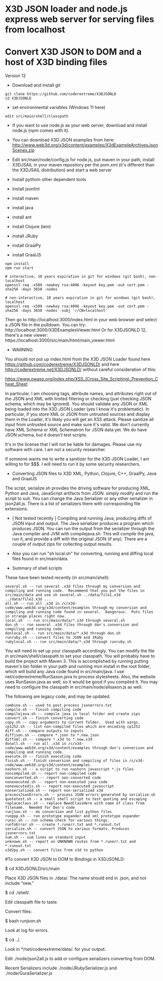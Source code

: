 ﻿# X3D JSON loader and node.js express web server for serving files from localhost

# Convert X3D JSON to DOM and a host of X3D binding files

Version 12


* Download and install git
```
git clone https://github.com/coderextreme/X3DJSONLD
cd X3DJSONLD
```

* set environmental variables (Windows 11 here)
```
edit src/main/shell/classpath
```

* If you want to use node.js as your web server, download and install node.js (npm comes with it).

* You can download X3D JSON examples from here: http://www.web3d.org/x3d/content/examples/X3dExampleArchivesJsonScenes.zip

* Edit src/main/node/config.js for node.js, put maven in your path, install X3DJSAIL in your maven repository per the pom.xml (it's different than the X3DJSAIL distribution) and start a web server

* Install pythom other dependent tools

* Install jsonlint

* install maven

* install java

* install ant

* install Clojure (lein)

* install JRuby

* install GraalPy

* install GraalJS

```
npm install
npm run start

# interactive, 10 years expiration in git for windows (git bash), non-localhost
openssl req -x509 -newkey rsa:4096 -keyout key.pem -out cert.pem -sha256 -days 3650 -nodes

# non-interactive, 10 years expiration in git for windows (git bash), localhost
openssl req -x509 -newkey rsa:4096 -keyout key.pem -out cert.pem -sha256 -days 3650 -nodes -subj '//CN=localhost'
```
Then go to http://localhost:3000/index.html in your web browser and select a JSON file in
the pulldown.  You can try: http://localhost:3000/X3DExamplesViewer.html
Or for X3DJSONLD 12, there's a new viewer: https://localhost:3000/src/main/html/main_viewer.html


* WARNING

You should not put up index.html from the X3D JSON Loader found here https://github.com/coderextreme/X3DJSONLD/ and here http://coderextreme.net/X3DJSONLD/  without careful consideration of this:

https://www.owasp.org/index.php/XSS_(Cross_Site_Scripting)_Prevention_Cheat_Sheet


In particular, I am choosing tags, attribute names, and attributes right out of the JSON and XML with limited filtering or checking (just checking JSON schema, which may be ignored).    You should validate any JSON or XML being loaded into the X3D JSON Loader (yes I know it's problematic).  In particular, if you store XML or JSON from untrusted sources and display them in the Loader, it's likely you will get an XSS attack.  Please sanitize all input from untrusted source and make sure it's valid.  We don't currently have XML Schema or XML Schematron for JSON data yet.  We do have JSON schema, but it doesn't test scripts.


It's in the license that I will not be liable for damages.  Please use my software with care.  I am not a security researcher.


If someone wants me to write a sanitizer for the X3D JSON Loader, I am willing to for $$$.  I will need to run it by some security researchers.


* Converting JSON files to X3D XML, Python, Clojure, C++, GraalPy, Java and GraalJS


The script, serialize.sh provides the driving software for producing XML, Python and Java, JavaScript artifacts from JSON.  simply modify and run the script to suit.  You can change the Java Serializer or any other serializer in json2all.js.  There is a list of serializers there with corresponding file extensions.


* [ Not tested recently ] Compiling and running Java, producing diffs of JSON input and output.   The Java serializer produces a program which produces JSON.  You can run the output from the serializer through the Java compiler and JVM with compilejava.sh.  This will compile the java, run it, and provide a diff with the original JSON (if any).  There are a couple of output zips for collecting output results.


* Also you can run "sh local.sh" for converting, running and diffing local files found in src/main/data.

* Summary of shell scripts

These have been tested recently (in src/main/shell):
```
several.sh -- run several .x3d files through my conversion and compiling and running code.  Recommend that you put the files in src/main/data and use sh several.sh ../data/file1.x3d ../data/file2.x3d ...
all.sh -- run all .x3d in /c/x3d-code/www.web3d.org/x3d/content/examples through my conversion and compiling and running code found in several.  Dangerous.  Puts files in strange places right now.
local.sh  -- run src/main/data/*.x3d through several.sh
don.sh -- run several .x3d files through don's conversion and compiling and running code.
donlocal.sh -- run src/main/data/*.x3d through don.sh
runruby.sh -- convert files to JSON and JRuby
rubylocal.sh -- run src/main/data/*.x3d through runruby.sh
```


You will need to set up your classpath accordingly.  You can modify the file in src/main/shell/classpath to set your classpath.  You will probably have to build the project with Maven 3.  This is accomplished by running putting maven's bin folder in your path and running mvn install in the root folder, which will build any Java code found in src/main/java.  I use net/coderextreme/RunSaxon.java to process stylesheets.  Also, the website uses RunSaxon.java as well, so it would be good if you compiled it.  You may need to configure the classpath in src/main/node/allsaxon.js as well.


The following are legacy code, and may be updated.
```
combine.sh -- used to post process jsonerrors.txt
compile.sh -- finish compiling code
compilejava.sh -- compile java in local folder and create zips
convert.sh -- finish converting code
copy.sh -- copy arguments to current folder.  Used with xargs.
cp1252.sh -- list non-compiled files which are encoding cp1252
diff.sh -- compare outputs to inputs
diffjson.sh -- compare *.json to *.new.json
diffxml.sh -- compare *.x3d to *.new.x3d
donall.sh -- run all .x3d in /c/x3d-code/www.web3d.org/x3d/content/examples through don's conversion and compiling and running code.
execute.sh -- finish executing code
finish.sh -- finish conversion and compiling of files in /c/x3d-code/www.web3d.org/x3d/content/examples
nashorn.sh -- a script to run nashorn javascript *.js files
noncompiled.sh -- report non-compiled code
nonconverted.sh -- report non-converted code
nonexecuted.sh -- report non-executed java code
nonexecutedjs.sh -- report non-executed javascript
nonserialized.sh -- report non-serialized x3d
processJsonErrors.sh -- process JSON errors generated by serialize.sh
quotetest.sh -- a small shell script to test quoting and escaping
replaceclass.sh -- replace NeedClassHere with name of class from filename.  Needed for Don's code
runjson.sh -- do conversion and list python files
runppp.sh -- run prototype expander and xml prototype expander
runsc.sh -- run schema check for various things.
runToError.sh -- create *.runerr.txt and *.runout.txt
serialize.sh -- convert JSON to various formats. Produces jsonerrors.txt
sum.sh -- sum lines on standard input
unknown.sh -- report on UNKNOWN routes from *.runerr.txt and *.runout.txt
x3d2py.sh -- convert files from x3d to python
```

#To convert X3D JSON to DOM to Bindings in X3DJSONLD:

$ cd X3DJSONLD/src/main

Place X3D JSON files in ./data/.  The name should end in .json, and not include “new.”

$ cd ./shell/.

Edit classpath file to taste.

Convert files:

$ bash runjson.sh

Look at log for errors.

$ cd ../.

Look in */net/coderextreme/data/. for your output.

Edit ./node/json2all.js to add or configure serializers converting from DOM.

Recent Serializers include ./node/JRubySerializer.js and ./node/GuraSerializer.js
